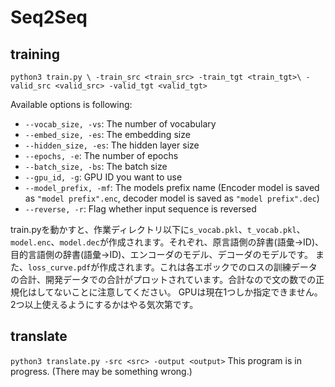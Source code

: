 # Seq2Seq

## training
`python3 train.py \
    -train_src <train_src> -train_tgt <train_tgt>\
    -valid_src <valid_src> -valid_tgt <valid_tgt>`

Available options is following:
* `--vocab_size, -vs`: The number of vocabulary
* `--embed_size, -es`: The embedding size
* `--hidden_size, -es`: The hidden layer size
* `--epochs, -e`: The number of epochs
* `--batch_size, -bs`: The batch size
* `--gpu_id, -g`: GPU ID you want to use
* `--model_prefix, -mf`: The models prefix name (Encoder model is saved as `"model prefix".enc`, decoder model is saved as `"model prefix".dec`)
* `--reverse, -r`: Flag whether input sequence is reversed

train.pyを動かすと、作業ディレクトリ以下に`s_vocab.pkl`、`t_vocab.pkl`、`model.enc`、`model.dec`が作成されます。それぞれ、原言語側の辞書(語彙->ID)、目的言語側の辞書(語彙->ID)、エンコーダのモデル、デコーダのモデルです。
また、`loss_curve.pdf`が作成されます。これは各エポックでのロスの訓練データの合計、開発データでの合計がプロットされています。合計なので文の数での正規化はしてないことに注意してください。
GPUは現在1つしか指定できません。2つ以上使えるようにするかはやる気次第です。

## translate
`python3 translate.py -src <src> -output <output>`
This program is in progress. (There may be something wrong.)


